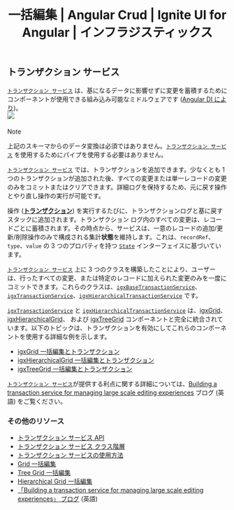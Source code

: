 ﻿---
title: 一括編集 | Angular Crud | Ignite UI for Angular | インフラジスティックス
_description: Ignite UI Angular トランザクション サービスを使用して、バッチ編集を簡単に実装し、コンポーネントで Angular CRUD 操作を実行します。
_keywords: batch editing, igniteui for angular, infragistics, 一括編集,
_language: ja
---


## トランザクション サービス

[`トランザクション サービス`]({environment:angularApiUrl}/interfaces/transactionservice.html) は、基になるデータに影響せずに変更を蓄積するためにコンポーネントが使用できる組み込み可能なミドルウェアです ([Angular DI により](https://angular.io/guide/dependency-injection))。
    <img src="https://cdn-images-1.medium.com/max/800/1*O-6DidcFW_XCSqgKRfXf_Q.png"
        style="display:flex;max-height:400px;margin:auto auto 20px auto;" />

> [!NOTE]
> 上記のスキーマからのデータ変換は必須ではありません。[`トランザクション サービス`]({environment:angularApiUrl}/interfaces/transactionservice.html) を使用するためにパイプを使用する必要はありません。

[`トランザクション サービス`]({environment:angularApiUrl}/interfaces/transactionservice.html) では、トランザクションを追加できます。少なくとも 1 つのトランザクションが追加された後、すべての変更または単一レコードの変更のみをコミットまたはクリアできます。詳細ログを保持するため、元に戻す操作とやり直し操作の実行が可能です。

操作 ([**トランザクション**]({environment:angularApiUrl}/interfaces/transaction.html)) を実行するたびに、トランザクションログと基に戻すスタックに追加されます。トランザクション ログ内のすべての変更は、レコードごとに蓄積されます。その時点から、サービスは、一意のレコードの追加/更新/削除操作のみで構成される集計**状態**を維持します。これは、`recordRef`、`type`、`value` の 3 つのプロパティを持つ [`State`]({environment:angularApiUrl}/interfaces/state.html) インターフェイスに基づいています。

[`トランザクション サービス`]({environment:angularApiUrl}/interfaces/transactionservice.html) 上に 3 つのクラスを構築したことにより、ユーザーは、行ったすべての変更、または特定のレコードに加えられた変更のみを一度にコミットできます。これらのクラスは、[`igxBaseTransactionService`]({environment:angularApiUrl}/classes/igxbasetransactionservice.html)、[`igxTransactionService`]({environment:angularApiUrl}/classes/igxtransactionservice.html)、[`igxHierarchicalTransactionService`]({environment:angularApiUrl}/classes/igxhierarchicaltransactionservice.html) です。

[`igxTransactionService`]({environment:angularApiUrl}/classes/igxtransactionservice.html) と [`igxHierarchicalTransactionService`]({environment:angularApiUrl}/classes/igxhierarchicaltransactionservice.html) は、[igxGrid]({environment:angularApiUrl}/classes/igxgridcomponent.html)、[igxHierarchicalGrid]({environment:angularApiUrl}/classes/igxhierarchicalgridcomponent.html)、 および [igxTreeGrid]({environment:angularApiUrl}/classes/igxtreegridcomponent.html) コンポーネントと完全に統合されています。以下のトピックは、トランザクションを有効にしてこれらのコンポーネントを使用する詳細な例を示します。
* [igxGrid 一括編集とトランザクション](grid/batch_editing.md)
* [igxHierarchicalGrid 一括編集とトランザクション](hierarchicalgrid/batch_editing.md)
* [igxTreeGrid 一括編集とトランザクション](treegrid/batch_editing.md)

[`トランザクション サービス`]({environment:angularApiUrl}/interfaces/transactionservice.html)が提供する利点に関する詳細については、[Building a transaction service for managing large scale editing experiences](https://blog.angular.io/building-a-transaction-service-for-managing-large-scale-editing-experiences-ded666eafd5e) ブログ (英語) をご覧ください。

### その他のリソース
<div class="divider--half"></div>

* [トランザクション サービス API]({environment:angularApiUrl}/interfaces/transactionservice.html)
* [トランザクション サービス クラス階層](transaction-classes.md)
* [トランザクション サービスの使用方法](transaction-how-to-use.md)
* [Grid 一括編集](grid/batch_editing.md)
* [Tree Grid 一括編集](treegrid/batch_editing.md)
* [Hierarchical Grid 一括編集](hierarchicalgrid/batch_editing.md)
* [「Building a transaction service for managing large scale editing experiences」 ブログ](https://blog.angular.io/building-a-transaction-service-for-managing-large-scale-editing-experiences-ded666eafd5e) (英語)
